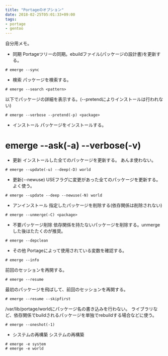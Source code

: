 ```yaml
---
title: "Portageのオプション"
date: 2018-02-25T05:01:33+09:00
tags:
- portage
- gentoo
---
```


自分用メモ。

<!--more-->

* 同期
Portageツリーの同期。ebuildファイル(パッケージの設計書)を更新する。

```
# emerge --sync
```

* 検索
パッケージを検索する。

```
# emerge --search <pattern>
```

以下でパッケージの詳細を表示する。(--pretendによりインストールは行われない)

```
# emerge --verbose --pretend(-p) <package>
```

* インストール
パッケージをインストールする。

# emerge --ask(-a) --verbose(-v) <package>

* 更新
インストールした全てのパッケージを更新する。
あんま使わない。

```
# emerge --update(-u) --deep(-D) world
```

* 更新(--newuse)
USEフラグに変更があった全てのパッケージを更新する。
よく使う。

```
# emerge --update --deep --newuse(-N) world
```

* アンインストール
指定したパッケージを削除する(依存関係は削除されない)

```
# emerge --unmerge(-C) <package>
```

* 不要パッケージ削除
依存関係を持たないパッケージを削除する。unmergeした後はたたくのが推奨。

```
# emerge --depclean
```

* その他
Portageによって使用されている変数を確認する。

```
# emerge --info
```

前回のセッションを再開する。

```
# emerge --resume
```

最初のパッケージを飛ばして、前回のセッションを再開する。

```
# emerge --resume --skipfirst
```

/var/lib/portage/worldにパッケージ名の書き込みを行わない。
ライブラリなど、依存関係でbuildされるパッケージを単独でrebuildする場合などに使う。

```
# emerge --oneshot(-1)
```

* システムの再構築
システムの再構築

```
# emerge -e system
# emerge -e world
```
